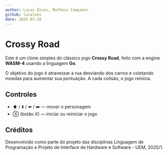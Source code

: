 ```yaml
---
author: Lucas Alves, Matheus Campaner 
github: lucalves
date: 2025-07-28
---
```


# Crossy Road

Este é um clone simples do clássico jogo **Crossy Road**, feito com a engine **WASM-4** usando a linguagem **Go**.

O objetivo do jogo é atravessar a rua desviando dos carros e coletando moedas para aumentar sua pontuação. A cada colisão, o jogo reinicia.

## Controles

- ⬆️ / ⬇️ / ⬅️ / ➡️ — mover o personagem
- Ⓧ (botão X) — iniciar ou reiniciar o jogo

## Créditos

Desenvolvido como parte do projeto das disciplinas Linguagem de Programação e Projeto de Interface de Hardware e Software - UEM, 2025/1.
